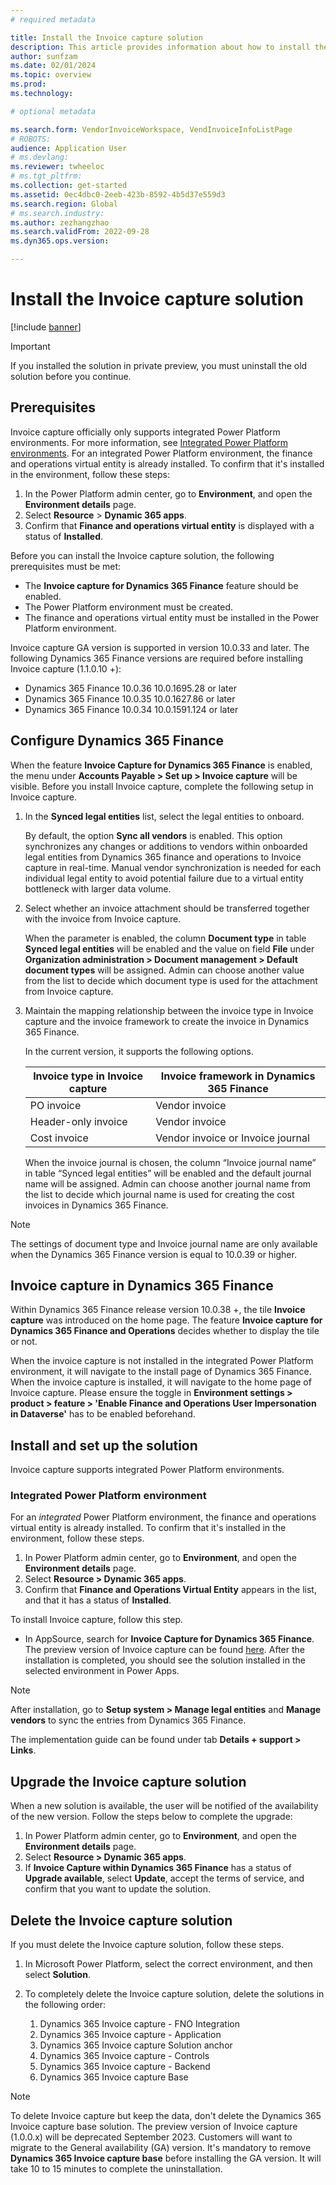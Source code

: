 ```yaml
---
# required metadata

title: Install the Invoice capture solution
description: This article provides information about how to install the Invoice capture solution and integrate it with Microsoft Dynamics 365 Finance.
author: sunfzam
ms.date: 02/01/2024
ms.topic: overview
ms.prod: 
ms.technology: 

# optional metadata

ms.search.form: VendorInvoiceWorkspace, VendInvoiceInfoListPage
# ROBOTS: 
audience: Application User
# ms.devlang: 
ms.reviewer: twheeloc
# ms.tgt_pltfrm: 
ms.collection: get-started
ms.assetid: 0ec4dbc0-2eeb-423b-8592-4b5d37e559d3
ms.search.region: Global
# ms.search.industry: 
ms.author: zezhangzhao
ms.search.validFrom: 2022-09-28
ms.dyn365.ops.version: 

---
```


# Install the Invoice capture solution

[!include [banner](../includes/banner.md)]

> [!IMPORTANT]
> If you installed the solution in private preview, you must uninstall the old solution before you continue.

## Prerequisites

Invoice capture officially only supports integrated Power Platform environments. For more information, see [Integrated Power Platform environments](/fin-ops-core/dev-itpro/power-platform/enable-power-platform-integration). 
For an integrated Power Platform environment, the finance and operations virtual entity is already installed. To confirm that it's installed in the environment, follow these steps:
1.	In the Power Platform admin center, go to **Environment**, and open the **Environment details** page.
2.	Select **Resource** > **Dynamic 365 apps**.
3.	Confirm that **Finance and operations virtual entity** is displayed with a status of **Installed**.

Before you can install the Invoice capture solution, the following prerequisites must be met:

- The **Invoice capture for Dynamics 365 Finance** feature should be enabled.
- The Power Platform environment must be created.
- The finance and operations virtual entity must be installed in the Power Platform environment.

Invoice capture GA version is supported in version 10.0.33 and later. The following Dynamics 365 Finance versions are required before installing Invoice capture (1.1.0.10 +):
- Dynamics 365 Finance 10.0.36 10.0.1695.28 or later
- Dynamics 365 Finance 10.0.35 10.0.1627.86 or later
- Dynamics 365 Finance 10.0.34 10.0.1591.124 or later

## Configure Dynamics 365 Finance
When the feature **Invoice Capture for Dynamics 365 Finance** is enabled, the menu under **Accounts Payable \> Set up \> Invoice capture** will be visible. 
Before you install Invoice capture, complete the following setup in Invoice capture.

1. In the **Synced legal entities** list, select the legal entities to onboard.

   By default, the option **Sync all vendors** is enabled. This option synchronizes any changes or additions to vendors within onboarded legal entities from Dynamics 365 finance and operations to Invoice capture in real-time. Manual vendor synchronization is needed for each individual legal entity to avoid potential failure due to a virtual entity bottleneck with larger data volume.
   
3. Select whether an invoice attachment should be transferred together with the invoice from Invoice capture.

   When the parameter is enabled, the column **Document type** in table **Synced legal entities** will be enabled and the value on field **File** under **Organization administration > Document management > Default document types** will be assigned. Admin can choose another value    from the list to decide which document type is used for the attachment from Invoice capture. 
   
5. Maintain the mapping relationship between the invoice type in Invoice capture and the invoice framework to create the invoice in Dynamics 365 Finance.

    In the current version, it supports the following options.

    | Invoice type in Invoice capture | Invoice framework in Dynamics 365 Finance |
    |------|---------|
    | PO invoice | Vendor invoice |
    | Header-only invoice | Vendor invoice |
    | Cost invoice | Vendor invoice or Invoice journal |

   When the invoice journal is chosen, the column “Invoice journal name” in table “Synced legal entities” will be enabled and the default journal name will be assigned. Admin can choose another journal name from the list to decide which journal name is used for creating the cost    invoices in Dynamics 365 Finance.
   
> [!NOTE]
> The settings of document type and Invoice journal name are only available when the Dynamics 365 Finance version is equal to 10.0.39 or higher.


## Invoice capture in Dynamics 365 Finance
Within Dynamics 365 Finance release version 10.0.38 +, the tile **Invoice capture** was introduced on the home page. The feature **Invoice capture for Dynamics 365 Finance and Operations** decides whether to display the tile or not. 

When the invoice capture is not installed in the integrated Power Platform environment, it will navigate to the install page of Dynamics 365 Finance. 
When the invoice capture is installed, it will navigate to the home page of Invoice capture. Please ensure the toggle in **Environment settings \> product \> feature \> 'Enable Finance and Operations User Impersonation in Dataverse'** has to be enabled beforehand.


   
## Install and set up the solution

Invoice capture supports integrated Power Platform environments.

### Integrated Power Platform environment

For an *integrated* Power Platform environment, the finance and operations virtual entity is already installed. To confirm that it's installed in the environment, follow these steps.

1. In Power Platform admin center, go to **Environment**, and open the **Environment details** page.
2. Select **Resource \> Dynamic 365 apps**.
3. Confirm that **Finance and Operations Virtual Entity** appears in the list, and that it has a status of **Installed**.

To install Invoice capture, follow this step.

- In AppSource, search for **Invoice Capture for Dynamics 365 Finance**. The preview version of Invoice capture can be found [here](https://appsource.microsoft.com/en-us/product/dynamics-365/mscrm.dynamics365-fno-invoice-capture-preview?flightCodes=15e3cf87e5e04ac5872c702deb9f7ae7). After the installation is completed, you should see the solution installed in the selected environment in Power Apps.

> [!NOTE]
> After installation, go to **Setup system \> Manage legal entities** and **Manage vendors** to sync the entries from Dynamics 365 Finance.
> 
> The implementation guide can be found under tab **Details + support > Links**. 

## Upgrade the Invoice capture solution
When a new solution is available, the user will be notified of the availability of the new version. Follow the steps below to complete the upgrade:

1. In Power Platform admin center, go to **Environment**, and open the **Environment details** page.
2. Select **Resource \> Dynamic 365 apps**.
3. If **Invoice Capture within Dynamics 365 Finance** has a status of **Upgrade available**, select **Update**, accept the terms of service, and confirm that you want to update the solution.

## Delete the Invoice capture solution

If you must delete the Invoice capture solution, follow these steps.

1. In Microsoft Power Platform, select the correct environment, and then select **Solution**.
2. To completely delete the Invoice capture solution, delete the solutions in the following order:

    1. Dynamics 365 Invoice capture - FNO Integration
    2. Dynamics 365 Invoice capture - Application
    3. Dynamics 365 Invoice capture Solution anchor
    4. Dynamics 365 Invoice capture - Controls
    5. Dynamics 365 Invoice capture - Backend
    6. Dynamics 365 Invoice capture Base

> [!NOTE]
> To delete Invoice capture but keep the data, don't delete the Dynamics 365 Invoice capture base solution.
> The preview version of Invoice capture (1.0.0.x) will be deprecated September 2023. Customers will want to migrate to the General availability (GA) version. It's mandatory to remove **Dynamics 365 Invoice capture base** before installing the GA version. It will take 10 to 15 minutes to complete the uninstallation. 

